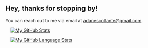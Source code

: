 ## Hey, thanks for stopping by!

You can reach out to me via email at [adanescollante@gmail.com](mailto:adanescollante@gmail.com).

&nbsp;&nbsp;&nbsp;&nbsp;[![My GitHub Stats](https://github-readme-stats.vercel.app/api/?username=rafacovez&count_private=true&theme=tokyonight&showicons=true)]()

&nbsp;&nbsp;&nbsp;&nbsp;[![My GitHub Language Stats](https://github-readme-stats.vercel.app/api/top-langs/?username=rafacovez&langs_count=5&theme=tokyonight)]()
